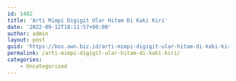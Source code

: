```yaml
---
id: 1402
title: 'Arti Mimpi Digigit Ular Hitam Di Kaki Kiri'
date: '2022-09-12T18:11:57+00:00'
author: admin
layout: post
guid: 'https://bos.awn.biz.id/arti-mimpi-digigit-ular-hitam-di-kaki-kiri/'
permalink: /arti-mimpi-digigit-ular-hitam-di-kaki-kiri/
categories:
    - Uncategorized
---
```


